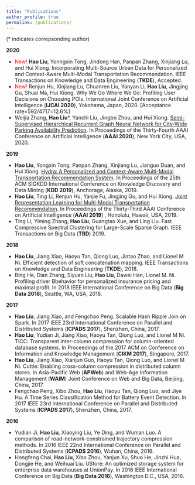 ```yaml
---
title: "Publications"
author_profile: true
permalink: /publications/
---
```


(\* indicates correpsonding author)

**2020**
* <span style="color:red">New!</span> **Hao Liu**, Yonngxin Tong, Jindong Han, Panpan Zhang, Xinjiang Lu, and Hui Xiong. Incorporating Multi-Source Urban Data for Personalized and Context-Aware Multi-Modal Transportation Recommendation. IEEE Transactions on Knowledge and Data Engineering (**TKDE**), Accepted.
* <span style="color:red">New!</span> Renjun Hu, Xinjiang Lu, Chuanren Liu, Yanyan Li, **Hao Liu**, Jingjing Gu, Shuai Ma, Hui Xiong. Why We Go Where We Go: Profiling User Decisions on Choosing POIs. International Joint Conference on Artificial Intelligence (**IJCAI 2020**), Yokohama, Japan, 2020. [Acceptance rate=592/4717=12.6%]
* Weijia Zhang, **Hao Liu**\*, Yanchi Liu, Jingbo Zhou, and Hui Xiong. [Semi-Supervised Hierarchical Recurrent Graph Neural Network for City-Wide Parking Availability Prediction](http://RaymondHLIU.github.io/files/AAAI20-parking.pdf). In Proceedings of the Thirty-Fourth AAAI Conference on Artificial Intelligence (**AAAI 2020**), New York City, USA, 2020. 


**2019**
* **Hao Liu**, Yongxin Tong, Panpan Zhang, Xinjiang Lu, Jianguo Duan, and Hui Xiong. [Hydra: A Personalized and Context-Aware Multi-Modal Transportation Recommendation System](http://RaymondHLIU.github.io/files/KDD19-Hydra.pdf). In Proceedings of the 25th ACM SIGKDD International Conference on Knowledge Discovery and Data Mining (**KDD 2019**), Anchorage, Alaska, 2019.
* **Hao Liu**, Ting Li, Renjun Hu, Yanjie Fu, Jingjing Gu, and Hui Xiong. [Joint Representation Learning for Multi-Modal Transportation Recommendation](http://RaymondHLIU.github.io/files/AAAI19-trans2vec.pdf). In Proceedings of the Thirty-Third AAAI Conference on Artificial Intelligence (**AAAI 2019**) , Honolulu, Hawaii, USA, 2019.
* Ting Li, Yiming Zhang, **Hao Liu**, Guangtao Xue, and Ling Liu. Fast Compressive Spectral Clustering for Large-Scale Sparse Graph. IEEE Transactions on Big Data (**TBD**) 2019.


**2018**
* **Hao Liu**, Jiang Xiao, Haoyu Tan, Qiong Luo, Jintao Zhao, and Lionel M Ni. Efficient detection of soft concatenation mapping. IEEE Transactions on Knowledge and Data Engineering (**TKDE**), 2018.
* Bing He, Dian Zhang, Siyuan Liu, **Hao Liu**, Dawei Han, Lionel M. Ni. Profiling driver Bbehavior for personalized insurance pricing and maximal profit. In 2018 IEEE International Conference on Big Data (**Big Data 2018**), Seattle, WA, USA, 2018.

**2017**
* **Hao Liu**, Jiang Xiao, and Fengchao Peng. Scalable Hash Ripple Join on Spark. In 2017 IEEE 23rd International Conference on Parallel and Distributed Systems (**ICPADS 2017**), Shenzhen, China, 2017.
* **Hao Liu**, Yudian Ji, Jiang Xiao, Haoyu Tan, Qiong Luo, and Lionel M Ni. TICC: Transparent inter-column compression for column-oriented database systems. In Proceedings of the 2017 ACM on Conference on Information and Knowledge Management (**CIKM 2017**), Singapore, 2017.
* **Hao Liu**, Jiang Xiao, Xianjun Guo, Haoyu Tan, Qiong Luo, and Lionel M Ni. Cuttle: Enabling cross-column compression in distributed column stores. In Asia-Pacific Web (**APWeb**) and Web-Age Information Management (**WAIM**) Joint Conference on Web and Big Data, Beijiing, China,  2017.
* Fengchao Peng, Xibo Zhou, **Hao Liu**, Haoyu Tan, Qiong Luo, and Jiye Hu. A Time Series Classification Method for Battery Event Detection. In 2017 IEEE 23rd International Conference on Parallel and Distributed Systems (**ICPADS 2017**), Shenzhen, China, 2017.

**2016**
* Yudian Ji, **Hao Liu**, Xiaoying Liu, Ye Ding, and Wuman Luo. A comparison of road-network-constrained trajectory compression methods. In 2016 IEEE 22nd International Conference on Parallel and Distributed Systems (**ICPADS 2016**), Wuhan, China, 2016.
* Hongfeng Chai, **Hao Liu**, Xibo Zhou, Yanjun Xu, Shuo He, Jinzhi Hua, Dongjie He, and Weihuai Liu. UStore: An optimized storage system for enterprise data warehouses at UnionPay. In 2016 IEEE International Conference on Big Data (**Big Data 2016**), Washington D.C., USA, 2016.